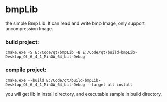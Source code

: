 # bmpLib
the simple Bmp Lib. It can read and write bmp Image, only support uncompression Image.

### build project:  

`cmake.exe -S E:/Code/qt/bmpLib -B E:/Code/qt/build-bmpLib-Desktop_Qt_6_4_1_MinGW_64_bit-Debug`




### compile project:   

`cmake.exe --build E:/Code/qt/build-bmpLib-Desktop_Qt_6_4_1_MinGW_64_bit-Debug --target all install`


you will get lib in install directory, and executable sample in build directory.
